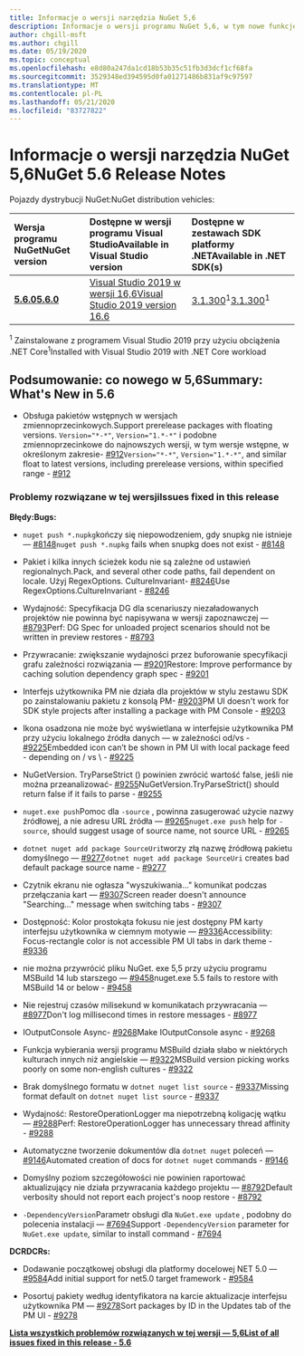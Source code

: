 ```yaml
---
title: Informacje o wersji narzędzia NuGet 5,6
description: Informacje o wersji programu NuGet 5,6, w tym nowe funkcje, poprawki błędów i DCR.
author: chgill-msft
ms.author: chgill
ms.date: 05/19/2020
ms.topic: conceptual
ms.openlocfilehash: e8d80a247da1cd18b53b35c51fb3d3dcf1cf68fa
ms.sourcegitcommit: 3529348ed394595d0fa01271486b831af9c97597
ms.translationtype: MT
ms.contentlocale: pl-PL
ms.lasthandoff: 05/21/2020
ms.locfileid: "83727822"
---
```

# <a name="nuget-56-release-notes"></a><span data-ttu-id="acbe1-103">Informacje o wersji narzędzia NuGet 5,6</span><span class="sxs-lookup"><span data-stu-id="acbe1-103">NuGet 5.6 Release Notes</span></span>

<span data-ttu-id="acbe1-104">Pojazdy dystrybucji NuGet:</span><span class="sxs-lookup"><span data-stu-id="acbe1-104">NuGet distribution vehicles:</span></span>

| <span data-ttu-id="acbe1-105">Wersja programu NuGet</span><span class="sxs-lookup"><span data-stu-id="acbe1-105">NuGet version</span></span> | <span data-ttu-id="acbe1-106">Dostępne w wersji programu Visual Studio</span><span class="sxs-lookup"><span data-stu-id="acbe1-106">Available in Visual Studio version</span></span>| <span data-ttu-id="acbe1-107">Dostępne w zestawach SDK platformy .NET</span><span class="sxs-lookup"><span data-stu-id="acbe1-107">Available in .NET SDK(s)</span></span>|
|:---|:---|:---|
| [<span data-ttu-id="acbe1-108">**5.6.0**</span><span class="sxs-lookup"><span data-stu-id="acbe1-108">**5.6.0**</span></span>](https://nuget.org/downloads) | [<span data-ttu-id="acbe1-109">Visual Studio 2019 w wersji 16,6</span><span class="sxs-lookup"><span data-stu-id="acbe1-109">Visual Studio 2019 version 16.6</span></span>](https://visualstudio.microsoft.com/downloads/) | <span data-ttu-id="acbe1-110">[3.1.300](https://dotnet.microsoft.com/download/dotnet-core/3.1)<sup>1</sup></span><span class="sxs-lookup"><span data-stu-id="acbe1-110">[3.1.300](https://dotnet.microsoft.com/download/dotnet-core/3.1)<sup>1</sup></span></span> |

<span data-ttu-id="acbe1-111"><sup>1</sup> Zainstalowane z programem Visual Studio 2019 przy użyciu obciążenia .NET Core</span><span class="sxs-lookup"><span data-stu-id="acbe1-111"><sup>1</sup>Installed with Visual Studio 2019 with .NET Core workload</span></span>

## <a name="summary-whats-new-in-56"></a><span data-ttu-id="acbe1-112">Podsumowanie: co nowego w 5,6</span><span class="sxs-lookup"><span data-stu-id="acbe1-112">Summary: What's New in 5.6</span></span>

* <span data-ttu-id="acbe1-113">Obsługa pakietów wstępnych w wersjach zmiennoprzecinkowych.</span><span class="sxs-lookup"><span data-stu-id="acbe1-113">Support prerelease packages with floating versions.</span></span> <span data-ttu-id="acbe1-114">`Version="*-*"`, `Version="1.*-*"` i podobne zmiennoprzecinkowe do najnowszych wersji, w tym wersje wstępne, w określonym zakresie- [#912](https://github.com/NuGet/Home/issues/912)</span><span class="sxs-lookup"><span data-stu-id="acbe1-114">`Version="*-*"`, `Version="1.*-*"`, and similar float to latest versions, including prerelease versions, within specified range  - [#912](https://github.com/NuGet/Home/issues/912)</span></span>

### <a name="issues-fixed-in-this-release"></a><span data-ttu-id="acbe1-115">Problemy rozwiązane w tej wersji</span><span class="sxs-lookup"><span data-stu-id="acbe1-115">Issues fixed in this release</span></span>

<span data-ttu-id="acbe1-116">**Błędy:**</span><span class="sxs-lookup"><span data-stu-id="acbe1-116">**Bugs:**</span></span>

* <span data-ttu-id="acbe1-117">`nuget push *.nupkg`kończy się niepowodzeniem, gdy snupkg nie istnieje — [#8148](https://github.com/NuGet/Home/issues/8148)</span><span class="sxs-lookup"><span data-stu-id="acbe1-117">`nuget push *.nupkg` fails when snupkg does not exist - [#8148](https://github.com/NuGet/Home/issues/8148)</span></span>

* <span data-ttu-id="acbe1-118">Pakiet i kilka innych ścieżek kodu nie są zależne od ustawień regionalnych.</span><span class="sxs-lookup"><span data-stu-id="acbe1-118">Pack, and several other code paths, fail dependent on locale.</span></span> <span data-ttu-id="acbe1-119">Użyj RegexOptions. CultureInvariant- [#8246](https://github.com/NuGet/Home/issues/8246)</span><span class="sxs-lookup"><span data-stu-id="acbe1-119">Use RegexOptions.CultureInvariant - [#8246](https://github.com/NuGet/Home/issues/8246)</span></span>

* <span data-ttu-id="acbe1-120">Wydajność: Specyfikacja DG dla scenariuszy niezaładowanych projektów nie powinna być napisywana w wersji zapoznawczej — [#8793](https://github.com/NuGet/Home/issues/8793)</span><span class="sxs-lookup"><span data-stu-id="acbe1-120">Perf: DG Spec for unloaded project scenarios should not be written in preview restores - [#8793](https://github.com/NuGet/Home/issues/8793)</span></span>

* <span data-ttu-id="acbe1-121">Przywracanie: zwiększanie wydajności przez buforowanie specyfikacji grafu zależności rozwiązania — [#9201](https://github.com/NuGet/Home/issues/9201)</span><span class="sxs-lookup"><span data-stu-id="acbe1-121">Restore: Improve performance by caching solution dependency graph spec - [#9201](https://github.com/NuGet/Home/issues/9201)</span></span>

* <span data-ttu-id="acbe1-122">Interfejs użytkownika PM nie działa dla projektów w stylu zestawu SDK po zainstalowaniu pakietu z konsolą PM- [#9203](https://github.com/NuGet/Home/issues/9203)</span><span class="sxs-lookup"><span data-stu-id="acbe1-122">PM UI doesn't work for SDK style projects after installing a package with PM Console - [#9203](https://github.com/NuGet/Home/issues/9203)</span></span>

* <span data-ttu-id="acbe1-123">Ikona osadzona nie może być wyświetlana w interfejsie użytkownika PM przy użyciu lokalnego źródła danych — w zależności od/vs \- [#9225](https://github.com/NuGet/Home/issues/9225)</span><span class="sxs-lookup"><span data-stu-id="acbe1-123">Embedded icon can’t be shown in PM UI with local package feed - depending on / vs \ - [#9225](https://github.com/NuGet/Home/issues/9225)</span></span>

* <span data-ttu-id="acbe1-124">NuGetVersion. TryParseStrict () powinien zwrócić wartość false, jeśli nie można przeanalizować- [#9255](https://github.com/NuGet/Home/issues/9255)</span><span class="sxs-lookup"><span data-stu-id="acbe1-124">NuGetVersion.TryParseStrict() should return false if it fails to parse - [#9255](https://github.com/NuGet/Home/issues/9255)</span></span>

* <span data-ttu-id="acbe1-125">`nuget.exe push`Pomoc dla `-source` , powinna zasugerować użycie nazwy źródłowej, a nie adresu URL źródła — [#9265](https://github.com/NuGet/Home/issues/9265)</span><span class="sxs-lookup"><span data-stu-id="acbe1-125">`nuget.exe push` help for `-source`, should suggest usage of source name, not source URL - [#9265](https://github.com/NuGet/Home/issues/9265)</span></span>

* <span data-ttu-id="acbe1-126">`dotnet nuget add package SourceUri`tworzy złą nazwę źródłową pakietu domyślnego — [#9277](https://github.com/NuGet/Home/issues/9277)</span><span class="sxs-lookup"><span data-stu-id="acbe1-126">`dotnet nuget add package SourceUri`  creates bad default package source name - [#9277](https://github.com/NuGet/Home/issues/9277)</span></span>

* <span data-ttu-id="acbe1-127">Czytnik ekranu nie ogłasza "wyszukiwania..." komunikat podczas przełączania kart — [#9307](https://github.com/NuGet/Home/issues/9307)</span><span class="sxs-lookup"><span data-stu-id="acbe1-127">Screen reader doesn't announce "Searching..." message when switching tabs - [#9307](https://github.com/NuGet/Home/issues/9307)</span></span>

* <span data-ttu-id="acbe1-128">Dostępność: Kolor prostokąta fokusu nie jest dostępny PM karty interfejsu użytkownika w ciemnym motywie — [#9336](https://github.com/NuGet/Home/issues/9336)</span><span class="sxs-lookup"><span data-stu-id="acbe1-128">Accessibility: Focus-rectangle color is not accessible PM UI tabs in dark theme - [#9336](https://github.com/NuGet/Home/issues/9336)</span></span>

* <span data-ttu-id="acbe1-129">nie można przywrócić pliku NuGet. exe 5,5 przy użyciu programu MSBuild 14 lub starszego — [#9458](https://github.com/NuGet/Home/issues/9458)</span><span class="sxs-lookup"><span data-stu-id="acbe1-129">nuget.exe 5.5 fails to restore with MSBuild 14 or below - [#9458](https://github.com/NuGet/Home/issues/9458)</span></span>

* <span data-ttu-id="acbe1-130">Nie rejestruj czasów milisekund w komunikatach przywracania — [#8977](https://github.com/NuGet/Home/issues/8977)</span><span class="sxs-lookup"><span data-stu-id="acbe1-130">Don't log millisecond times in restore messages - [#8977](https://github.com/NuGet/Home/issues/8977)</span></span>

* <span data-ttu-id="acbe1-131">IOutputConsole Async- [#9268](https://github.com/NuGet/Home/issues/9268)</span><span class="sxs-lookup"><span data-stu-id="acbe1-131">Make IOutputConsole async - [#9268](https://github.com/NuGet/Home/issues/9268)</span></span>

* <span data-ttu-id="acbe1-132">Funkcja wybierania wersji programu MSBuild działa słabo w niektórych kulturach innych niż angielskie — [#9322](https://github.com/NuGet/Home/issues/9322)</span><span class="sxs-lookup"><span data-stu-id="acbe1-132">MSBuild version picking works poorly on some non-english cultures - [#9322](https://github.com/NuGet/Home/issues/9322)</span></span>

* <span data-ttu-id="acbe1-133">Brak domyślnego formatu w `dotnet nuget list source`  -  [#9337](https://github.com/NuGet/Home/issues/9337)</span><span class="sxs-lookup"><span data-stu-id="acbe1-133">Missing format default on `dotnet nuget list source` - [#9337](https://github.com/NuGet/Home/issues/9337)</span></span>

* <span data-ttu-id="acbe1-134">Wydajność: RestoreOperationLogger ma niepotrzebną koligację wątku — [#9288](https://github.com/NuGet/Home/issues/9288)</span><span class="sxs-lookup"><span data-stu-id="acbe1-134">Perf: RestoreOperationLogger has unnecessary thread affinity - [#9288](https://github.com/NuGet/Home/issues/9288)</span></span>

* <span data-ttu-id="acbe1-135">Automatyczne tworzenie dokumentów dla `dotnet nuget` poleceń — [#9146](https://github.com/NuGet/Home/issues/9146)</span><span class="sxs-lookup"><span data-stu-id="acbe1-135">Automated creation of docs for `dotnet nuget` commands - [#9146](https://github.com/NuGet/Home/issues/9146)</span></span>

* <span data-ttu-id="acbe1-136">Domyślny poziom szczegółowości nie powinien raportować aktualizujący nie działa przywracania każdego projektu — [#8792](https://github.com/NuGet/Home/issues/8792)</span><span class="sxs-lookup"><span data-stu-id="acbe1-136">Default verbosity should not report each project's noop restore - [#8792](https://github.com/NuGet/Home/issues/8792)</span></span>

* <span data-ttu-id="acbe1-137">`-DependencyVersion`Parametr obsługi dla `NuGet.exe update` , podobny do polecenia instalacji — [#7694](https://github.com/NuGet/Home/issues/7694)</span><span class="sxs-lookup"><span data-stu-id="acbe1-137">Support `-DependencyVersion` parameter for `NuGet.exe update`, similar to install command - [#7694](https://github.com/NuGet/Home/issues/7694)</span></span>


<span data-ttu-id="acbe1-138">**DCR**</span><span class="sxs-lookup"><span data-stu-id="acbe1-138">**DCRs:**</span></span>

* <span data-ttu-id="acbe1-139">Dodawanie początkowej obsługi dla platformy docelowej NET 5.0 — [#9584](https://github.com/NuGet/Home/issues/9584)</span><span class="sxs-lookup"><span data-stu-id="acbe1-139">Add initial support for net5.0 target framework - [#9584](https://github.com/NuGet/Home/issues/9584)</span></span>

* <span data-ttu-id="acbe1-140">Posortuj pakiety według identyfikatora na karcie aktualizacje interfejsu użytkownika PM — [#9278](https://github.com/NuGet/Home/issues/9278)</span><span class="sxs-lookup"><span data-stu-id="acbe1-140">Sort packages by ID in the Updates tab of the PM UI - [#9278](https://github.com/NuGet/Home/issues/9278)</span></span>


<span data-ttu-id="acbe1-141">**[Lista wszystkich problemów rozwiązanych w tej wersji — 5,6](https://app.zenhub.com/workspaces/nuget-client-team-55aec9a240305cf007585881/reports/release?release=5e3b2080c4b30708e48bf9f3)**</span><span class="sxs-lookup"><span data-stu-id="acbe1-141">**[List of all issues fixed in this release - 5.6](https://app.zenhub.com/workspaces/nuget-client-team-55aec9a240305cf007585881/reports/release?release=5e3b2080c4b30708e48bf9f3)**</span></span>
